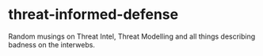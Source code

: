 # threat-informed-defense
Random musings on Threat Intel, Threat Modelling and all things describing badness on the interwebs.
